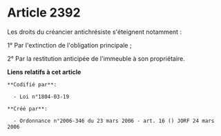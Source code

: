 # Article 2392

Les droits du créancier antichrésiste s'éteignent notamment :

1° Par l'extinction de l'obligation principale ;

2° Par la restitution anticipée de l'immeuble à son propriétaire.

**Liens relatifs à cet article**

	**Codifié par**:

	  - Loi n°1804-03-19

	**Créé par**:

	  - Ordonnance n°2006-346 du 23 mars 2006 - art. 16 () JORF 24 mars 2006
